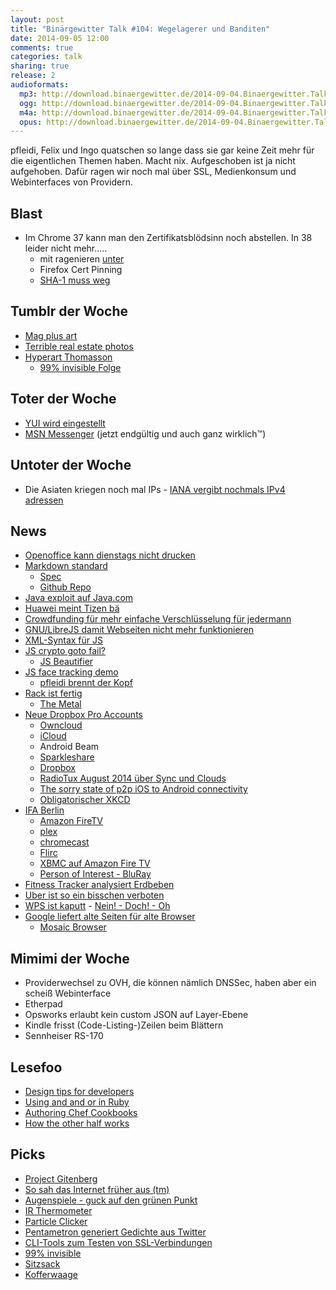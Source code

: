 ```yaml
---
layout: post
title: "Binärgewitter Talk #104: Wegelagerer und Banditen"
date: 2014-09-05 12:00
comments: true
categories: talk
sharing: true
release: 2
audioformats:
  mp3: http://download.binaergewitter.de/2014-09-04.Binaergewitter.Talk.104.mp3
  ogg: http://download.binaergewitter.de/2014-09-04.Binaergewitter.Talk.104.ogg
  m4a: http://download.binaergewitter.de/2014-09-04.Binaergewitter.Talk.104.m4a
  opus: http://download.binaergewitter.de/2014-09-04.Binaergewitter.Talk.104.opus
---
```

pfleidi, Felix und Ingo quatschen so lange dass sie gar keine Zeit mehr für die eigentlichen Themen haben. Macht nix. Aufgeschoben ist ja nicht aufgehoben. Dafür ragen wir noch mal über SSL, Medienkonsum und Webinterfaces von Providern.

## Blast

- Im Chrome 37 kann man den Zertifikatsblödsinn noch abstellen. In 38 leider nicht mehr.....
  * mit ragenieren [unter]( https://groups.google.com/a/chromium.org/d/msg/chromium-discuss/3I5nNe05Uuw/_yv8tHJ4G4wJ )
  * Firefox Cert Pinning 
  * [SHA-1 muss weg](http://www.heise.de/security/meldung/Google-Chrome-soll-SHA-1-vertreiben-2297794.html )

## Tumblr der Woche

- [Mag plus art]( http://magplusart.tumblr.com/ )
- [Terrible real estate photos]( http://terriblerealestateagentphotos.com/ )
- [Hyperart Thomasson]( http://hyperartthomasson.tumblr.com/ )
  * [99% invisible Folge]( http://99percentinvisible.org/episode/thomassons/ )

## Toter der Woche

- [YUI wird eingestellt]( http://yahooeng.tumblr.com/post/96098168666/important-announcement-regarding-yui )
- [MSN Messenger]( http://www.bbc.com/news/technology-28987797 ) (jetzt endgültig und auch ganz wirklich™)

## Untoter der Woche

- Die Asiaten kriegen noch mal IPs - [IANA vergibt nochmals IPv4 adressen]( https://blog.apnic.net/2014/09/04/apnic-receives-an-ipv4-12-from-iana/ )

## News

- [Openoffice kann dienstags nicht drucken]( https://bugs.launchpad.net/ubuntu/+source/cupsys/+bug/255161/comments/28 )
- [Markdown standard]( http://standardmarkdown.com/ )
  * [Spec]( http://jgm.github.io/stmd/spec.html )
  * [Github Repo]( https://github.com/jgm/stmd )
- [Java exploit auf Java.com](http://www.heise.de/security/meldung/Exploit-Kit-auf-Java-com-2304864.html )
- [Huawei meint Tizen bä](http://www.pro-linux.de/news/1/21442/laut-huawei-hat-tizen-keine-chance-im-markt.html )
- [Crowdfunding für mehr einfache Verschlüsselung für jedermann](https://www.indiegogo.com/projects/kinko-me-pretty-easy-privacy )
- [GNU/LibreJS damit Webseiten nicht mehr funktionieren]( http://www.gnu.org/software/librejs/ )
- [XML-Syntax für JS]( http://facebook.github.io/jsx/ )
- [JS crypto goto fail?]( http://blog.kotowicz.net/2014/07/js-crypto-goto-fail.html )
  * [JS Beautifier]( http://jsbeautifier.org/ )
- [JS face tracking demo]( http://kdzwinel.github.io/JS-face-tracking-demo/ )
  * [pfleidi brennt der Kopf]( https://imgur.com/qlLSl4O )
- [Rack ist fertig]( https://groups.google.com/d/msg/rack-devel/P8oOycVBaH0/1bm4eERJWPQJ )
  * [The Metal]( https://github.com/tenderlove/the_metal )
- [Neue Dropbox Pro Accounts]( https://www.dropbox.com/pro?oqa=pro_announce_hp )
  * [Owncloud]( https://owncloud.org/ )
  * [iCloud]( https://www.icloud.com/ )
  * Android Beam
  * [Sparkleshare]( http://sparkleshare.org/ )
  * [Dropbox]( https://www.dropbox.com/ )
  * [RadioTux August 2014 über Sync und Clouds]( http://www.radiotux.de/index.php?/archives/7989-RadioTux-Sendung-August-2014.html )
  * [The sorry state of p2p iOS to Android connectivity]( http://blog.moritzhaarmann.de/blog/2014/04/27/sorry-state-of-p2p/ )
  * [Obligatorischer XKCD]( http://xkcd.com/949/ )
- [IFA Berlin](http://ifa-berlin.com/de/ )
  * [Amazon FireTV](http://www.amazon.de/gp/product/B00KQEIMY6/ref=as_li_tl?ie=UTF8&camp=1638&creative=19454&creativeASIN=B00KQEIMY6&linkCode=as2&tag=trektrip )
  * [plex](https://plex.tv/ )
  * [chromecast](http://www.google.com/intl/en/chrome/devices/chromecast/ )
  * [Flirc]( https://flirc.tv/ )
  * [XBMC auf Amazon Fire TV]( http://wiki.xbmc.org/index.php?title=Amazon_Fire_TV )
  * [Person of Interest - BluRay](http://www.amazon.de/gp/product/B00BEREAFO/ref=as_li_tl?ie=UTF8&camp=1638&creative=19454&creativeASIN=B00BEREAFO&linkCode=as2&tag=trektrip )
- [Fitness Tracker analysiert Erdbeben]( http://wrd.cm/1ztKStE )
- [Uber ist so ein bisschen verboten]( http://www.heise.de/newsticker/meldung/Mitfahr-Apps-Uber-bundesweit-untersagt-2305841.html )
- [WPS ist kaputt]( http://www.heise.de/newsticker/meldung/WLAN-Sicherheitsluecke-WPS-PIN-laesst-sich-manchmal-errechnen-2305568.html ) - [Nein! - Doch! - Oh]( https://www.youtube.com/watch?v=w4aLThuU008 )
- [Google liefert alte Seiten für alte Browser]( http://www.bbc.com/news/technology-29012038 )
  * [Mosaic Browser]( https://en.wikipedia.org/wiki/Mosaic_web_browser )

## Mimimi der Woche

- Providerwechsel zu OVH, die können nämlich DNSSec, haben aber ein scheiß Webinterface
- Etherpad
- Opsworks erlaubt kein custom JSON auf Layer-Ebene
- Kindle frisst (Code-Listing-)Zeilen beim Blättern
- Sennheiser RS-170

## Lesefoo

- [Design tips for developers]( http://www.duetapp.com/blog/design-tips-for-developers/ )
- [Using and and or in Ruby]( http://devblog.avdi.org/2010/08/02/using-and-and-or-in-ruby )
- [Authoring Chef Cookbooks]( http://vialstudios.com/guide-authoring-cookbooks.html )
- [How the other half works]( http://michaelochurch.wordpress.com/2014/07/13/how-the-other-half-works-an-adventure-in-the-low-status-of-software-engineers/ )

## Picks

- [Project Gitenberg]( http://gitenberg.github.io/ )
- [So sah das Internet früher aus (tm)]( http://www.theverge.com/2014/8/22/6054573/check-out-the-first-generation-of-your-favorite-websites )
- [Augenspiele - guck auf den grünen Punkt]( http://img-9gag-lol.9cache.com/photo/aOyb4y2_460sa_v1.gif )
- [IR Thermometer]( http://amzn.to/1r2wgy8 )
- [Particle Clicker]( http://particle-clicker.web.cern.ch/particle-clicker/ )
- [Pentametron generiert Gedichte aus Twitter]( https://twitter.com/pentametron )
- [CLI-Tools zum Testen von SSL-Verbindungen]( http://superuser.com/questions/346958/can-the-telnet-netcat-client-communicate-over-ssl )
- [99% invisible]( http://99percentinvisible.org/ )
- [Sitzsack]( http://amzn.to/1BdrF36 )
- [Kofferwaage]( http://www.amazon.de/dp/B004P4Q13M?tag=pfleidi-21 )
